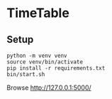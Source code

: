 # TimeTable

## Setup

```
python -m venv venv
source venv/bin/activate
pip install -r requirements.txt
bin/start.sh
```

Browse http://127.0.0.1:5000/
